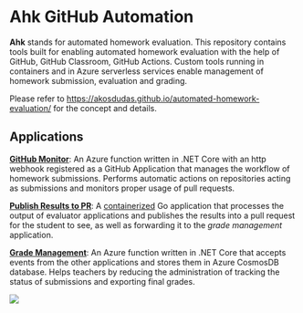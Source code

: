 # Ahk GitHub Automation

**Ahk** stands for automated homework evaluation. This repository contains tools built for enabling automated homework evaluation with the help of GitHub, GitHub Classroom, GitHub Actions. Custom tools running in containers and in Azure serverless services enable management of homework submission, evaluation and grading.

Please refer to <https://akosdudas.github.io/automated-homework-evaluation/> for the concept and details.

## Applications

**[GitHub Monitor](./github-monitor)**: An Azure function written in .NET Core with an http webhook registered as a GitHub Application that manages the workflow of homework submissions. Performs automatic actions on repositories acting as submissions and monitors proper usage of pull requests.

**[Publish Results to PR](./publish-results-pr)**: A [containerized](https://github.com/users/akosdudas/packages/container/package/ahk-publish-results-pr) Go application that processes the output of evaluator applications and publishes the results into a pull request for the student to see, as well as forwarding it to the _grade management_ application.

**[Grade Management](./grade-management)**: An Azure function written in .NET Core that accepts events from the other applications and stores them in Azure CosmosDB database. Helps teachers by reducing the administration of tracking the status of submissions and exporting final grades.

[![](https://mermaid.ink/img/pako:eNp9UU1PwzAM_StWTpu0afcKIY0NQSUmAYNTu4PXmDYaTUY-hsa6_47bpdpAglzs5zy_5zgHURhJIhGlxW0FD8-5Bj53yt-H9WBwisMhjMfXjaWC1I7gk9aVMZsmshZGK29sdkIQ4epSaFp4ZbTr9SDiqDtLYWtNQc6B0p54kvYWHGmpdAmMJTl2a-MCNZZUk_aX-tGzVYOmxg1BUaEuycFOIfSmj2k_8p-9tGNlB830K1h6ChQom3Q5dACWzGT_SXzdmda1_5ow6zCcC_1OftLgqu2dGVcbN7_JBn02jPTXNHshLCqynK5Oc_JbwBv4CGT34Dz64AC1_G9XYiRqsjUqyb99aCu58BVf5yLhVKLd5CLXR-aFrURPt7Ldi0je8N3RSGDwZrnXhUi8DdST5grZs46s4zf1a8pz)](https://mermaid.live/edit#pako:eNp9UU1PwzAM_StWTpu0afcKIY0NQSUmAYNTu4PXmDYaTUY-hsa6_47bpdpAglzs5zy_5zgHURhJIhGlxW0FD8-5Bj53yt-H9WBwisMhjMfXjaWC1I7gk9aVMZsmshZGK29sdkIQ4epSaFp4ZbTr9SDiqDtLYWtNQc6B0p54kvYWHGmpdAmMJTl2a-MCNZZUk_aX-tGzVYOmxg1BUaEuycFOIfSmj2k_8p-9tGNlB830K1h6ChQom3Q5dACWzGT_SXzdmda1_5ow6zCcC_1OftLgqu2dGVcbN7_JBn02jPTXNHshLCqynK5Oc_JbwBv4CGT34Dz64AC1_G9XYiRqsjUqyb99aCu58BVf5yLhVKLd5CLXR-aFrURPt7Ldi0je8N3RSGDwZrnXhUi8DdST5grZs46s4zf1a8pz)
